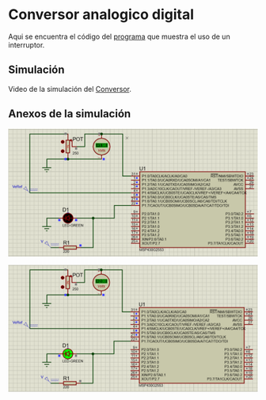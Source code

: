 # Conversor analogico digital

Aqui se encuentra el código del [programa](https://github.com/Edgar-La/Microcontroller-Architecture/blob/main/Digital_I-O/main.c) que muestra el uso de un interruptor.


## Simulación
Video de la simulación del [Conversor](https://drive.google.com/file/d/1CZJWuQxjnmC4UdSqtzQsK0D8yZQi2BUU/view?usp=sharing).


## Anexos de la simulación

![I-O_00](https://github.com/Edgar-La/Microcontroller-Architecture/blob/main/Digital_I-O/I-O_00.PNG)

![I-O_01](https://github.com/Edgar-La/Microcontroller-Architecture/blob/main/Digital_I-O/I-O_01.PNG)

